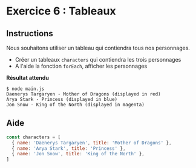 # Exercice 6 : Tableaux

## Instructions

Nous souhaitons utiliser un tableau qui contiendra tous nos personnages.

* Créer un tableaux `characters` qui contiendra les trois personnages
* A l'aide la fonction `forEach`, afficher les personnages

**Résultat attendu**

```
$ node main.js
Daenerys Targaryen - Mother of Dragons (displayed in red)
Arya Stark - Princess (displayed in blue)
Jon Snow - King of the North (displayed in magenta)
```

## Aide

```js
const characters = [
  { name: 'Daenerys Targaryen', title: 'Mother of Dragons' },
  { name: 'Arya Stark', title: 'Princess' },
  { name: 'Jon Snow', title: 'King of the North' },
]
```
